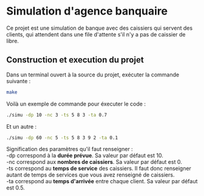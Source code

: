 # Simulation d'agence banquaire

Ce projet est une simulation de banque avec des caissiers qui servent des clients, qui attendent dans une file d'attente s'il n'y a pas de caissier de libre.

## Construction et execution du projet

Dans un terminal ouvert à la source du projet, exécuter la commande suivante :

```bash
make
```

Voilà un exemple de commande pour éxecuter le code :

```bash
./simu -dp 10 -nc 3 -ts 5 8 3 -ta 0.7
```

Et un autre :
```bash
./simu -dp 60 -nc 5 -ts 5 8 3 9 2 -ta 0.1
```

Signification des paramètres qu'il faut renseigner : \
-dp correspond à la **durée prévue**. Sa valeur par défaut est 10.\
-nc correspond aux **nombres de caissiers**. Sa valeur par défaut est 0.\
-ts correspond au **temps de service** des caissiers. Il faut donc renseigner autant de temps de services que vous avez renseigné de caissiers. \
-ta correspond au **temps d'arrivée** entre chaque client. Sa valeur par défaut est 0.5.
